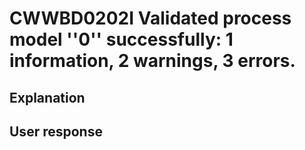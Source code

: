# CWWBD0202I Validated process model ''0'' successfully: 1 information, 2 warnings, 3 errors.

## Explanation

## User response